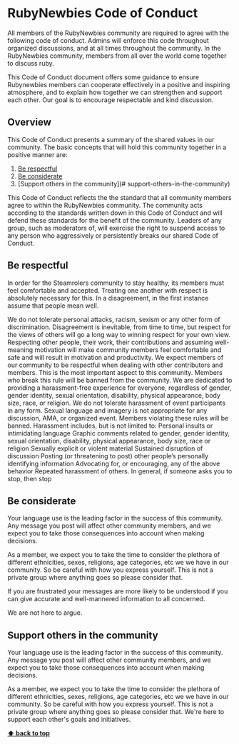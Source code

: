 # RubyNewbies Code of Conduct
All members of the RubyNewbies community are required to agree with the following code of conduct. Admins will enforce this code throughout organized discussions, and at all times throughout the community.
In the RubyNewbies community, members from all over the world come together to discuss ruby. 

This Code of Conduct document offers some guidance to ensure Rubynewbies members can cooperate effectively in a positive and inspiring atmosphere, and to explain how together we can strengthen and support each other. Our goal is to encourage respectable and kind discussion. 

## Overview
This Code of Conduct presents a summary of the shared values in our community. The basic concepts that will hold this community together in a positive manner are:

1. [Be respectful](#be-respectful)
1. [Be considerate](#be-considerate)
1. [Support others in the community](# support-others-in-the-community)

This Code of Conduct reflects the the standard that all community members agree to within the RubyNewbies community. The community acts according to the standards written down in this Code of Conduct and will defend these standards for the benefit of the community. Leaders of any group, such as moderators of, will exercise the right to suspend access to any person who aggressively or persistently breaks our shared Code of Conduct.

## Be respectful
In order for the Steamrolers community to stay healthy, its members must feel comfortable and accepted. Treating one another with respect is absolutely necessary for this. In a disagreement, in the first instance assume that people mean well.

We do not tolerate personal attacks, racism, sexism or any other form of discrimination. Disagreement is inevitable, from time to time, but respect for the views of others will go a long way to winning respect for your own view. Respecting other people, their work, their contributions and assuming well-meaning motivation will make community members feel comfortable and safe and will result in motivation and productivity.
We expect members of our community to be respectful when dealing with other contributors and members. This is the most important aspect to this community. Members who break this rule will be banned from the community.
We are dedicated to providing a harassment-free experience for everyone, regardless of gender, gender identity, sexual orientation, disability, physical appearance, body size, race, or religion. We do not tolerate harassment of event participants in any form. Sexual language and imagery is not appropriate for any discussion, AMA, or organized event. Members violating these rules will be banned. 
Harassment includes, but is not limited to:
Personal insults or intimidating language
Graphic comments related to gender, gender identity, sexual orientation, disability, physical appearance, body size, race or religion
Sexually explicit or violent material
Sustained disruption of discussion
Posting (or threatening to post) other people’s personally identifying information
Advocating for, or encouraging, any of the above behavior
Repeated harassment of others. In general, if someone asks you to stop, then stop

## Be considerate
Your language use is the leading factor in the success of this community. Any message you post will affect other community members, and we expect you to take those consequences into account when making decisions.

As a member, we expect you to take the time to consider the plethora of different ethnicities, sexes, religions, age categories, etc we we have in our community. So be careful with how you express yourself. This is not a private group where anything goes so please consider that. 

If you are frustrated your messages are more likely to be understood if you can give accurate and well-mannered information to all concerned.

We are not here to argue. 

## Support others in the community  

Your language use is the leading factor in the success of this community. Any message you post will affect other community members, and we expect you to take those consequences into account when making decisions.

As a member, we expect you to take the time to consider the plethora of different ethnicities, sexes, religions, age categories, etc we we have in our community. So be careful with how you express yourself. This is not a private group where anything goes so please consider that. We're here to support each other's goals and initiatives. 

**[⬆ back to top](#overview)**

